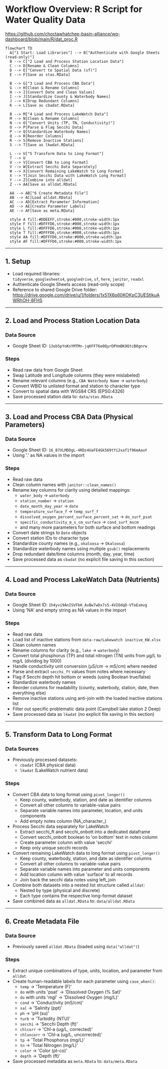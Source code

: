# Workflow Overview: R Script for Water Quality Data

<https://github.com/choctawhatchee-basin-alliance/wq-dashboard/blob/main/R/dat_proc.R>

```mermaid
flowchart TD
  A["1 Start: Load Libraries"] --> B["Authenticate with Google Sheets (read-only)"]
  B --> C["2 Load and Process Station Location Data"]
  C --> D[Rename & Clean Columns]
  D --> E["Convert to Spatial Data (sf)"]
  E --> F[Save as stas.RData]

  B --> G["3 Load and Process CBA Data"]
  G --> H[Clean & Rename Columns]
  H --> I[Convert Date and Clean Values]
  I --> J[Standardize County & Waterbody Names]
  J --> K[Drop Redundant Columns]
  K --> L[Save as cbadat.RData]

  B --> M["4 Load and Process LakeWatch Data"]
  M --> N[Clean & Rename Columns]
  N --> O["Convert Units (TP, TN, Conductivity)"]
  O --> P[Parse & Flag Secchi Data]
  P --> Q[Standardize Waterbody Names]
  Q --> R[Reorder Columns]
  R --> S[Remove Inactive Stations]
  S --> T[Save as lkwdat.RData]
  
  L --> U["5 Transform Data to Long Format"]
  T --> U
  U --> V[Convert CBA to Long Format]
  V --> W[Extract Secchi Data Separately]
  W --> X[Convert Remaining LakeWatch to Long Format]
  X --> Y[Join Secchi Data with LakeWatch Long Format]
  Y --> Z[Combine into alldat]
  Z --> AA[Save as alldat.RData]
  
  AA --> AB["6 Create Metadata File"]
  AB --> AC[Load alldat.RData]
  AC --> AD[Extract Parameter Information]
  AD --> AE[Create Parameter Labels]
  AE --> AF[Save as meta.RData]

  style A fill:#DDEEFF,stroke:#000,stroke-width:1px
  style F fill:#DFFFD6,stroke:#000,stroke-width:1px
  style L fill:#DFFFD6,stroke:#000,stroke-width:1px
  style T fill:#DFFFD6,stroke:#000,stroke-width:1px
  style AA fill:#DFFFD6,stroke:#000,stroke-width:1px
  style AF fill:#DFFFD6,stroke:#000,stroke-width:1px
```

---

## 1. Setup
- Load required libraries:  
  `tidyverse`, `googlesheets4`, `googledrive`, `sf`, `here`, `janitor`, `readxl`
- Authenticate Google Sheets access (read-only scope)
- Reference to shared Google Drive folder:  
  https://drive.google.com/drive/u/1/folders/1x51X6p60KOKpC3UEStIkuAWRhOH-8FHS

---

## 2. Load and Process Station Location Data

### **Data Source**
- Google Sheet ID: `13ob5pYoKnYMTMn-jqKFFT6e0QyrDPXmBK9QtcB0gnrw`

### **Steps**
- Read raw data from Google Sheet
- Swap Latitude and Longitude columns (they were mislabeled)
- Rename relevant columns (e.g., `CBA Waterbody Name` → `waterbody`)
- Convert WBID to unlisted format and station to character type
- Convert to spatial data with WGS84 CRS (EPSG:4326)
- Save processed station data to: `data/stas.RData`

---

## 3. Load and Process CBA Data (Physical Parameters)

### **Data Source**
- Google Sheet ID: `16_B7XLMDDgL-4RDz4UaFE4Gk569tYi2xaf1f96mAauY`
- Using '.' as NA values in the import

### **Steps**
- Read raw data
- Clean column names with `janitor::clean_names()`
- Rename key columns for clarity using detailed mappings:
  - `water_body` → `waterbody`
  - `station_number` → `station`
  - `date_month_day_year` → `date`
  - `temperature_surface_f` → `temp_surf_f`
  - `dissolved_oxygen_percent_surface_percent_sat` → `do_surf_psat`
  - `specific_conductivity_m_s_cm_surface` → `cond_surf_mscm`
  - and many more parameters for both surface and bottom readings
- Convert date strings to `Date` objects
- Convert station IDs to character type
- Standardize county names (e.g., `okaloosa` → `Okaloosa`)
- Standardize waterbody names using multiple `gsub()` replacements
- Drop redundant date/time columns (month, day, year, time)
- Save processed data as `cbadat` (no explicit file saving in this section)

---

## 4. Load and Process LakeWatch Data (Nutrients)

### **Data Source**
- Google Sheet ID: `1h4yvi9AnISVFbH_AvBw7wDx7s5-4VIOdqD-VToExmvg`
- Using 'NA' and empty string as NA values in the import

### **Steps**
- Read raw data
- Load list of inactive stations from `data-raw/Lakewatch inactive_KW.xlsx`
- Clean column names
- Rename columns for clarity (e.g., `lake` → `waterbody`)
- Convert total phosphorus (TP) and total nitrogen (TN) units from µg/L to mg/L (dividing by 1000)
- Handle conductivity unit conversion (µS/cm → mS/cm) where needed
- Parse and extract `secchi_ft` values from notes where necessary
- Flag if Secchi depth hit bottom or weeds (using Boolean true/false)
- Standardize waterbody names
- Reorder columns for readability (county, waterbody, station, date, then everything else)
- Remove inactive stations using anti-join with the loaded inactive stations list
- Filter out specific problematic data point (Campbell lake station 2 Deep)
- Save processed data as `lkwdat` (no explicit file saving in this section)

---

## 5. Transform Data to Long Format

### **Data Sources**
- Previously processed datasets:
  - `cbadat` (CBA physical data)
  - `lkwdat` (LakeWatch nutrient data)

### **Steps**
- Convert CBA data to long format using `pivot_longer()`
  - Keep county, waterbody, station, and date as identifier columns
  - Convert all other columns to variable-value pairs
  - Separate variable names into parameter, location, and units components
  - Add empty notes column (NA_character_)
- Process Secchi data separately for LakeWatch
  - Extract secchi_ft and secchi_onbott into a dedicated dataframe
  - Convert secchi_onbott boolean to 'on bottom' text in notes column
  - Create parameter column with value 'secchi'
  - Keep only unique secchi records
- Convert remaining LakeWatch data to long format using `pivot_longer()`
  - Keep county, waterbody, station, and date as identifier columns
  - Convert all other columns to variable-value pairs
  - Separate variable names into parameter and units components
  - Add location column with value 'surface' to all records
  - Join back the secchi data notes using left_join
- Combine both datasets into a nested list structure called `alldat`:
  - Nested by type (physical and discrete)
  - Each type contains the respective long-format dataset
- Save combined data as `alldat.RData` to: `data/alldat.RData`

---

## 6. Create Metadata File

### **Data Source**
- Previously saved `alldat.RData` (loaded using `data("alldat")`)

### **Steps**
- Extract unique combinations of type, units, location, and parameter from `alldat`
- Create human-readable labels for each parameter using `case_when()`:
  - `temp` → 'Temperature (F)'
  - `do` with units 'psat' → 'Dissolved Oxygen (% Sat)'
  - `do` with units 'mgl' → 'Dissolved Oxygen (mg/L)'
  - `cond` → 'Conductivity (mS/cm)'
  - `sal` → 'Salinity (ppt)'
  - `ph` → 'pH (su)'
  - `turb` → 'Turbidity (NTU)'
  - `secchi` → 'Secchi Depth (ft)'
  - `chlcorr` → 'Chl-a (ug/L, corrected)'
  - `chluncorr` → 'Chl-a (ug/L, uncorrected)'
  - `tp` → 'Total Phosphorus (mg/L)'
  - `tn` → 'Total Nitrogen (mg/L)'
  - `color` → 'Color (pt-co)'
  - `depth` → 'Depth (ft)'
- Save processed metadata as `meta.RData` to: `data/meta.RData`

